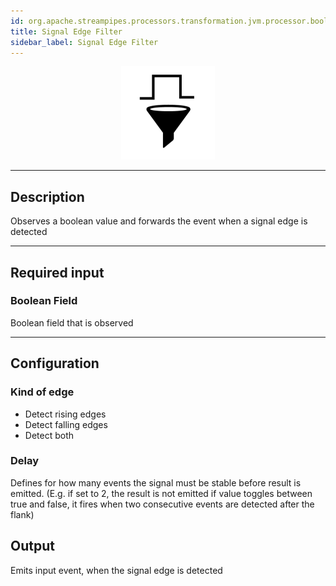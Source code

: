 ```yaml
---
id: org.apache.streampipes.processors.transformation.jvm.processor.booloperator.edge
title: Signal Edge Filter
sidebar_label: Signal Edge Filter
---
```


<!--
  ~ Licensed to the Apache Software Foundation (ASF) under one or more
  ~ contributor license agreements.  See the NOTICE file distributed with
  ~ this work for additional information regarding copyright ownership.
  ~ The ASF licenses this file to You under the Apache License, Version 2.0
  ~ (the "License"); you may not use this file except in compliance with
  ~ the License.  You may obtain a copy of the License at
  ~
  ~    http://www.apache.org/licenses/LICENSE-2.0
  ~
  ~ Unless required by applicable law or agreed to in writing, software
  ~ distributed under the License is distributed on an "AS IS" BASIS,
  ~ WITHOUT WARRANTIES OR CONDITIONS OF ANY KIND, either express or implied.
  ~ See the License for the specific language governing permissions and
  ~ limitations under the License.
  ~
  -->



<p align="center"> 
    <img src="/img/pipeline-elements/org.apache.streampipes.processors.transformation.jvm.processor.booloperator.edge/icon.png" width="150px;" class="pe-image-documentation"/>
</p>

***

## Description

Observes a boolean value and forwards the event when a signal edge is detected

***

## Required input

### Boolean Field
Boolean field that is observed

***

## Configuration
### Kind of edge
* Detect rising edges 
* Detect falling edges 
* Detect both
    
### Delay
Defines for how many events the signal must be stable before result is emitted.
(E.g. if set to 2, the result is not emitted if value toggles between true and false, it fires when two consecutive events are detected after the flank)

## Output
Emits input event, when the signal edge is detected
